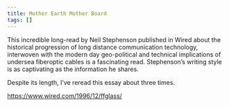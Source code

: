 ```yaml
---
title: Mother Earth Mother Board
tags: []
---
```

This incredible long-read by Neil Stephenson published in Wired about the historical progression of long distance communication technology, interwoven with the modern day geo-political and technical implications of undersea fiberoptic cables is a fascinating read. Stephenson’s writing style is as captivating as the information he shares.

Despite its length, I’ve reread this essay about three times.

<https://www.wired.com/1996/12/ffglass/>
